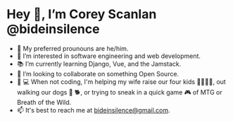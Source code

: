 # Hey :wave:, I’m Corey Scanlan @bideinsilence

- :pray: My preferred prounouns are he/him.
- :mag_right: I’m interested in software engineering and web development.
- :books: I’m currently learning Django, Vue, and the Jamstack.
- :handshake: I’m looking to collaborate on something Open Source.
- :no_entry_sign: :computer: When not coding, I'm helping my wife raise our four kids :family_man_woman_girl_girl:, out walking our dogs :walking: :dog2:, or trying to sneak in a quick game :video_game: of MTG or Breath of the Wild.
- :mailbox: It's best to reach me at <bideinsilence@gmail.com>.

<!---
bideinsilence/bideinsilence is a ✨ special ✨ repository because its `README.md` (this file) appears on your GitHub profile.
You can click the Preview link to take a look at your changes.
--->
